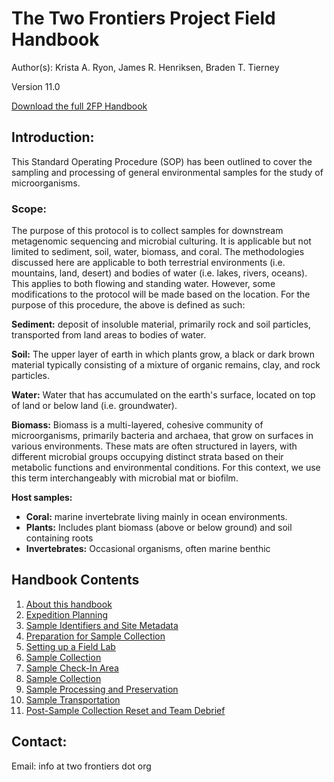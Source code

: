 # The Two Frontiers Project Field Handbook
Author(s): Krista A. Ryon, James R. Henriksen, Braden T. Tierney

Version 11.0

[Download the full 2FP Handbook](2FP_handbook_V11.pdf?raw=1)

## Introduction: 
This Standard Operating Procedure (SOP) has been outlined to cover the sampling and processing of general environmental samples for the study of microorganisms.

### Scope: 
The purpose of this protocol is to collect samples for downstream metagenomic sequencing and microbial culturing. It is applicable but not limited to sediment, soil, water, biomass, and coral. The methodologies discussed here are applicable to both terrestrial environments (i.e. mountains, land, desert) and bodies of water (i.e. lakes, rivers, oceans). This applies to both flowing and standing water. However, some modifications to the protocol will be made based on the location. For the purpose of this procedure, the above is defined as such:

**Sediment:** deposit of insoluble material, primarily rock and soil particles, transported from land areas to bodies of water.

**Soil:** The upper layer of earth in which plants grow, a black or dark brown material typically consisting of a mixture of organic remains, clay, and rock particles.

**Water:** Water that has accumulated on the earth's surface, located on top of land or below land (i.e. groundwater).

**Biomass:** Biomass is a multi-layered, cohesive community of microorganisms, primarily bacteria and archaea, that grow on surfaces in various environments. These mats are often structured in layers, with different microbial groups occupying distinct strata based on their metabolic functions and environmental conditions. For this context, we use this term interchangeably with microbial mat or biofilm.

**Host samples:**
- **Coral:** marine invertebrate living mainly in ocean environments.
- **Plants:** Includes plant biomass (above or below ground) and soil containing roots
- **Invertebrates:** Occasional organisms, often marine benthic

## Handbook Contents
1. [About this handbook](01-about-this-handbook.md)
2. [Expedition Planning](02-expedition-planning.md)
3. [Sample Identifiers and Site Metadata](03-sample-identifiers-and-site-metadata.md)
4. [Preparation for Sample Collection](04-preparation-for-sample-collection.md)
5. [Setting up a Field Lab](05-setting-up-a-field-processing-lab.md)
6. [Sample Collection]((06-sample-collection.md))
7. [Sample Check-In Area](07-sample-check-in.md)
8. [Sample Collection](06-sample-collection.md)
9. [Sample Processing and Preservation](08-sample-processing-and-preservation.md)
10. [Sample Transportation](09-sample-transportation.md)
11. [Post-Sample Collection Reset and Team Debrief](10-post-sampling-reset-and-team-debrief.md)

## Contact: 
Email: info at two frontiers dot org
